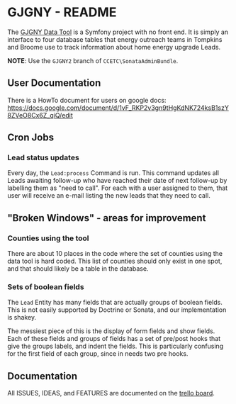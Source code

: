 # GJGNY - README
The [GJGNY Data Tool](http://gjgny.ccext.net) is a Symfony project with no front end.  It is simply an interface to four database tables that energy outreach teams in Tompkins and Broome use to track information about home energy upgrade Leads.

**NOTE**: Use the ``GJGNY2`` branch of ``CCETC\SonataAdminBundle``.

## User Documentation
There is a HowTo document for users on google docs: <https://docs.google.com/document/d/1vF_RKP2v3gn9tHgKdNK724ksB1szY8ZVeO8Cx6Z_qiQ/edit>

## Cron Jobs
### Lead status updates
Every day, the ``Lead:process`` Command is run.  This command updates all Leads awaiting follow-up who have reached their date of next follow-up by labelling them as "need to call".  For each with a user assigned to them, that user will receive an e-mail listing the new leads that they need to call.

## "Broken Windows" - areas for improvement
### Counties using the tool
There are about 10 places in the code where the set of counties using the data tool is hard coded.  This list of counties should only exist in one spot, and that should likely be a table in the database.

### Sets of boolean fields
The ``Lead`` Entity has many fields that are actually groups of boolean fields.  This is not easily supported by Doctrine or Sonata, and our implementation is shakey.

The messiest piece of this is the display of form fields and show fields.  Each of these fields and groups of fields has a set of pre/post hooks that give the groups labels, and indent the fields.  This is particularly confusing for the first field of each group, since in needs two pre hooks.

## Documentation
All ISSUES, IDEAS, and FEATURES are documented on the [trello board](https://trello.com/board/gjgny-data-tool/4f8f2635067c6a6d600139e3).
